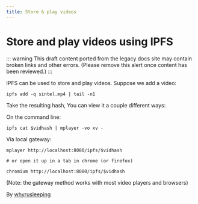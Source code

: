 ```yaml
---
title: Store & play videos
---
```


# Store and play videos using IPFS

::: warning
This draft content ported from the legacy docs site may contain broken links and other errors. (Please remove this alert once content has been reviewed.)
:::

IPFS can be used to store and play videos. Suppose we add a video:

```
ipfs add -q sintel.mp4 | tail -n1
```

Take the resulting hash, You can view it a couple different ways:

On the command line:

```
ipfs cat $vidhash | mplayer -vo xv -
```

Via local gateway:

```
mplayer http://localhost:8080/ipfs/$vidhash

# or open it up in a tab in chrome (or firefox)

chromium http://localhost:8080/ipfs/$vidhash
```

(Note: the gateway method works with most video players and browsers)

By [whyrusleeping](http://github.com/whyrusleeping)

